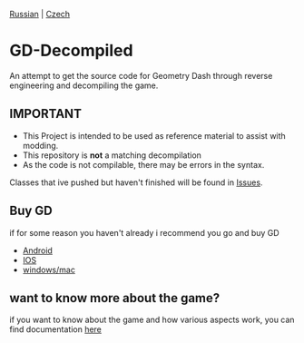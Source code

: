 [Russian](README-RU.md) | [Czech](README-CZ.md)

# GD-Decompiled
 An attempt to get the source code for Geometry Dash through reverse engineering and decompiling the game.  

## IMPORTANT

- This Project is intended to be used as reference material to assist with modding. 
- This repository is <b>not</b> a matching decompilation
- As the code is not compilable, there may be errors in the syntax.

Classes that ive pushed but haven't finished will be found in [Issues](https://github.com/Wyliemaster/GD-Decompiled/issues).

## Buy GD

if for some reason you haven't already i recommend you go and buy GD

- [Android](https://play.google.com/store/apps/details?id=com.robtopx.geometryjump&hl=en_GB&gl=US)
- [IOS](https://apps.apple.com/us/app/geometry-dash/id625334537)
- [windows/mac](https://store.steampowered.com/app/322170/Geometry_Dash/)

## want to know more about the game?

if you want to know about the game and how various aspects work, you can find documentation [here](https://github.com/Wyliemaster/gddocs)
